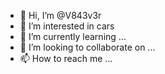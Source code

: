 - 👋 Hi, I’m @V843v3r
- 👀 I’m interested in cars
- 🌱 I’m currently learning ...
- 💞️ I’m looking to collaborate on ...
- 📫 How to reach me ...

<!---
V843v3r/V843v3r is a ✨ special ✨ repository because its `README.md` (this file) appears on your GitHub profile.
You can click the Preview link to take a look at your changes.
--->
